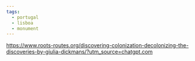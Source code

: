 ```yaml
---
tags:
  - portugal
  - lisboa
  - monument
---
```

https://www.roots-routes.org/discovering-colonization-decolonizing-the-discoveries-by-giulia-dickmans/?utm_source=chatgpt.com